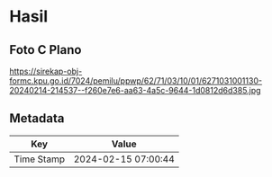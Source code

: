 # Hasil

## Foto C Plano

https://sirekap-obj-formc.kpu.go.id/7024/pemilu/ppwp/62/71/03/10/01/6271031001130-20240214-214537--f260e7e6-aa63-4a5c-9644-1d0812d6d385.jpg


## Metadata

| Key        | Value               |
| ---------- | ------------------- |
| Time Stamp | 2024-02-15 07:00:44 |



